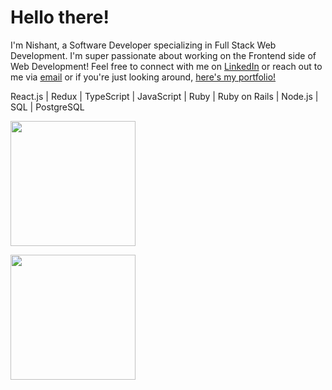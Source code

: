 # Hello there! 

I'm Nishant, a Software Developer specializing in Full Stack Web Development. I'm super passionate about working on the Frontend side of Web Development!
Feel free to connect with me on [LinkedIn](https://www.linkedin.com/in/nishantracherla/) or reach out to me via <a href="mailto: nishant.racherla@gmail.com">email</a> or if you're just looking around, [here's my portfolio!](https://nishantracherla.com)

React.js | Redux | TypeScript | JavaScript | Ruby | Ruby on Rails | Node.js | SQL | PostgreSQL

<a href="#"><img align="center" height="200px" src="https://github-readme-stats.vercel.app/api?username=T1LT&count_private=true&include_all_commits=true&show_icons=true&theme=github_dark" /></a>

<a href="#"><img align="center" height="200px" src="https://github-readme-stats.vercel.app/api/top-langs/?username=T1LT&count_private=true&include_all_commits=true&layout=compact&theme=github_dark" /></a>
